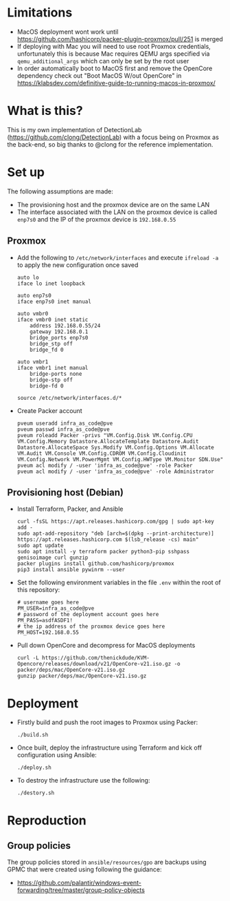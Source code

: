 # Limitations
- MacOS deployment wont work until https://github.com/hashicorp/packer-plugin-proxmox/pull/251 is merged
- If deploying with Mac you will need to use root Proxmox credentials, unfortunately this is because Mac requires QEMU args specified via `qemu_additional_args` which can only be set by the root user
- In order automatically boot to MacOS first and remove the OpenCore dependency check out "Boot MacOS W/out OpenCore" in https://klabsdev.com/definitive-guide-to-running-macos-in-proxmox/

# What is this?
This is my own implementation of DetectionLab (https://github.com/clong/DetectionLab) with a focus being on Proxmox as the back-end, so big thanks to @clong for the reference implementation.

# Set up
The following assumptions are made:
- The provisioning host and the proxmox device are on the same LAN
- The interface associated with the LAN on the proxmox device is called `enp7s0` and the IP of the proxmox device is `192.168.0.55`

## Proxmox
- Add the following to `/etc/network/interfaces` and execute `ifreload -a` to apply the new configuration once saved
    ```
    auto lo
    iface lo inet loopback

    auto enp7s0
    iface enp7s0 inet manual

    auto vmbr0
    iface vmbr0 inet static
        address 192.168.0.55/24
        gateway 192.168.0.1
        bridge_ports enp7s0
        bridge_stp off
        bridge_fd 0

    auto vmbr1
    iface vmbr1 inet manual
        bridge-ports none
        bridge-stp off
        bridge-fd 0

    source /etc/network/interfaces.d/*
    ```
- Create Packer account
    ```
    pveum useradd infra_as_code@pve
    pveum passwd infra_as_code@pve
    pveum roleadd Packer -privs "VM.Config.Disk VM.Config.CPU VM.Config.Memory Datastore.AllocateTemplate Datastore.Audit Datastore.AllocateSpace Sys.Modify VM.Config.Options VM.Allocate VM.Audit VM.Console VM.Config.CDROM VM.Config.Cloudinit VM.Config.Network VM.PowerMgmt VM.Config.HWType VM.Monitor SDN.Use"
    pveum acl modify / -user 'infra_as_code@pve' -role Packer
    pveum acl modify / -user 'infra_as_code@pve' -role Administrator
    ```

## Provisioning host (Debian)
- Install Terraform, Packer, and Ansible
    ```
    curl -fsSL https://apt.releases.hashicorp.com/gpg | sudo apt-key add -
    sudo apt-add-repository "deb [arch=$(dpkg --print-architecture)] https://apt.releases.hashicorp.com $(lsb_release -cs) main"
    sudo apt update
    sudo apt install -y terraform packer python3-pip sshpass genisoimage curl gunzip
    packer plugins install github.com/hashicorp/proxmox
    pip3 install ansible pywinrm --user
    ```
- Set the following environment variables in the file `.env` within the root of this repository:
    ```
    # username goes here
    PM_USER=infra_as_code@pve
    # password of the deployment account goes here
    PM_PASS=asdfASDF1!
    # the ip address of the proxmox device goes here
    PM_HOST=192.168.0.55
    ```
- Pull down OpenCore and decompress for MacOS deployments
    ```
    curl -L https://github.com/thenickdude/KVM-Opencore/releases/download/v21/OpenCore-v21.iso.gz -o packer/deps/mac/OpenCore-v21.iso.gz
    gunzip packer/deps/mac/OpenCore-v21.iso.gz
    ```

# Deployment
- Firstly build and push the root images to Proxmox using Packer:
    ```
    ./build.sh
    ```
- Once built, deploy the infrastructure using Terraform and kick off configuration using Ansible:
    ```
    ./deploy.sh
    ```
- To destroy the infrastructure use the following:
    ```
    ./destory.sh
    ```


# Reproduction

## Group policies
The group policies stored in `ansible/resources/gpo` are backups using GPMC that were created using following the guidance:
- https://github.com/palantir/windows-event-forwarding/tree/master/group-policy-objects